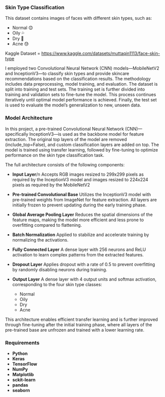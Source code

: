 ### Skin Type Classification
This dataset contains images of faces with different skin types, such as:
- Normal 😊
- Oily 💦
- Dry 🌵
- Acne 😓

Kaggle Dataset = https://www.kaggle.com/datasets/muttaqin1113/face-skin-type

I employed two Convolutional Neural Network (CNN) models—MobileNetV2 and InceptionV3—to classify skin types and provide skincare recommendations based on the classification results. The methodology includes data preprocessing, model training, and evaluation.
The dataset is split into training and test sets. The training set is further divided into training and validation sets to fine-tune the model. This process continues iteratively until optimal model performance is achieved. Finally, the test set is used to evaluate the model’s generalization to new, unseen data.

### Model Architecture
In this project, a pre-trained Convolutional Neural Network (CNN)—specifically InceptionV3—is used as the backbone model for feature extraction. The original top layers of the model are removed (include_top=False), and custom classification layers are added on top. The model is trained using transfer learning, followed by fine-tuning to optimize performance on the skin type classification task.

The full architecture consists of the following components:
- **Input Layer**/n
  Accepts RGB images resized to 299x299 pixels as required by the InceptionV3 model and images resized to 224x224 pixels as required by the MobileNetV2

- **Pre-trained Convolutional Base**
  Utilizes the InceptionV3 model with pre-trained weights from ImageNet for feature extraction. All layers are initially frozen to prevent updating during the early training phase.

- **Global Average Pooling Layer**
  Reduces the spatial dimensions of the feature maps, making the model more efficient and less prone to overfitting compared to flattening.

- **Batch Normalization**
  Applied to stabilize and accelerate training by normalizing the activations.

- **Fully Connected Layer**
  A dense layer with 256 neurons and ReLU activation to learn complex patterns from the extracted features.

- **Dropout Layer**
  Applies dropout with a rate of 0.5 to prevent overfitting by randomly disabling neurons during training.

- **Output Layer**
  A dense layer with 4 output units and softmax activation, corresponding to the four skin type classes:
  - Normal
  - Oily
  - Dry
  - Acne

This architecture enables efficient transfer learning and is further improved through fine-tuning after the initial training phase, where all layers of the pre-trained base are unfrozen and trained with a lower learning rate.


### Requirements
- **Python**
- **Keras** 
- **TensorFlow** 
- **NumPy** 
- **Matplotlib** 
- **sckit-learn**
- **pandas**
- **seaborn**
